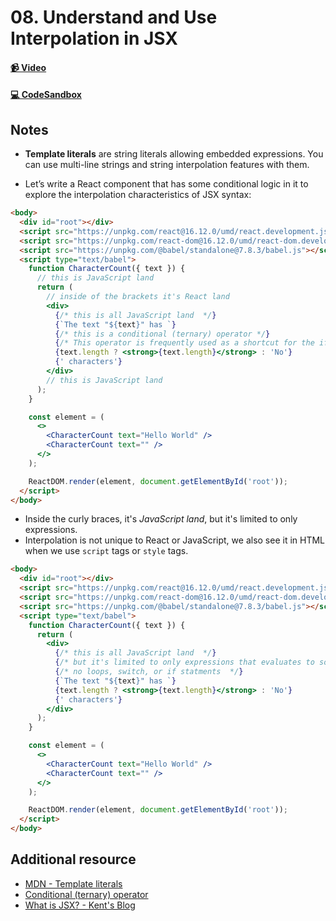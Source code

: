 # 08. Understand and Use Interpolation in JSX

#### [📹 Video]()

#### [💻 CodeSandbox](https://codesandbox.io/s/github/kentcdodds/beginners-guide-to-react/tree/codesandbox/08-jsx-interpolation?from-embed)

## Notes

- **Template literals** are string literals allowing embedded expressions. You can use multi-line strings and string interpolation features with them.

- Let’s write a React component that has some conditional logic in it to explore the interpolation characteristics of JSX syntax:

```html
<body>
  <div id="root"></div>
  <script src="https://unpkg.com/react@16.12.0/umd/react.development.js"></script>
  <script src="https://unpkg.com/react-dom@16.12.0/umd/react-dom.development.js"></script>
  <script src="https://unpkg.com/@babel/standalone@7.8.3/babel.js"></script>
  <script type="text/babel">
    function CharacterCount({ text }) {
      // this is JavaScript land
      return (
        // inside of the brackets it's React land
        <div>
          {/* this is all JavaScript land  */}
          {`The text "${text}" has `}
          {/* this is a conditional (ternary) operator */}
          {/* This operator is frequently used as a shortcut for the if statement */}
          {text.length ? <strong>{text.length}</strong> : 'No'}
          {' characters'}
        </div>
        // this is JavaScript land
      );
    }

    const element = (
      <>
        <CharacterCount text="Hello World" />
        <CharacterCount text="" />
      </>
    );

    ReactDOM.render(element, document.getElementById('root'));
  </script>
</body>
```

- Inside the curly braces, it's _JavaScript land_, but it's limited to only expressions.
- Interpolation is not unique to React or JavaScript, we also see it in HTML when we use `script` tags or `style` tags.

```html
<body>
  <div id="root"></div>
  <script src="https://unpkg.com/react@16.12.0/umd/react.development.js"></script>
  <script src="https://unpkg.com/react-dom@16.12.0/umd/react-dom.development.js"></script>
  <script src="https://unpkg.com/@babel/standalone@7.8.3/babel.js"></script>
  <script type="text/babel">
    function CharacterCount({ text }) {
      return (
        <div>
          {/* this is all JavaScript land  */}
          {/* but it's limited to only expressions that evaluates to some value */}
          {/* no loops, switch, or if statments  */}
          {`The text "${text}" has `}
          {text.length ? <strong>{text.length}</strong> : 'No'}
          {' characters'}
        </div>
      );
    }

    const element = (
      <>
        <CharacterCount text="Hello World" />
        <CharacterCount text="" />
      </>
    );

    ReactDOM.render(element, document.getElementById('root'));
  </script>
</body>
```

## Additional resource

- [MDN - Template literals](https://developer.mozilla.org/en-US/docs/Web/JavaScript/Reference/Template_literals)
- [Conditional (ternary) operator](https://developer.mozilla.org/en-US/docs/Web/JavaScript/Reference/Operators/Conditional_Operator)
- [What is JSX? - Kent's Blog](https://kentcdodds.com/blog/what-is-jsx/)
